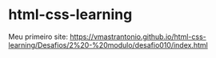 # html-css-learning

Meu primeiro site:
https://vmastrantonio.github.io/html-css-learning/Desafios/2%20-%20modulo/desafio010/index.html

